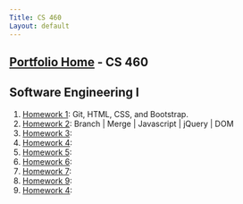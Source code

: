 ```yaml
---
Title: CS 460
Layout: default
---
```

## [Portfolio Home](https://mgeorgebrown89.github.io/CS-Portfolio/) - CS 460
## Software Engineering I

1. [Homework 1](hw1): Git, HTML, CSS, and Bootstrap.
2. [Homework 2](hw2): Branch | Merge | Javascript | jQuery | DOM
3. [Homework 3]():
4. [Homework 4]():
5. [Homework 5]():
6. [Homework 6]():
7. [Homework 7]():
8. [Homework 9]():
9. [Homework 4]():
